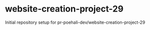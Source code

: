 # website-creation-project-29

Initial repository setup for pr-poehali-dev/website-creation-project-29
